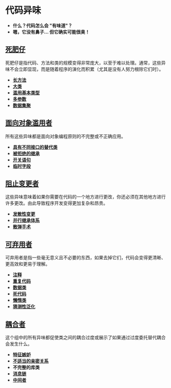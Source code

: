 # 代码异味

- **什么？代码怎么会 "有味道"？**
- **嗯，它没有鼻子... 但它确实可能很臭！**

## [死肥仔](codesmells/bloaters.md)

死肥仔是指代码、方法和类的规模变得非常庞大，以至于难以处理。通常，这些异味不会立即显现，而是随着程序的演化而积累（尤其是没有人努力根除它们时）。

- **[长方法](codesmells/bloaters/LongMethod.md)**
- **[大类](codesmells/bloaters/LargeClass.md)**
- **[滥用基本类型](codesmells/bloaters/primitiveObsession.md)**
- **[多参数](codesmells/bloaters/LongParaList.md)**
- **[数据集聚](codesmells/bloaters/DataClumps.md)**

## [面向对象滥用者](codesmells/Object-OrientationAbusers.md)

所有这些异味都是面向对象编程原则的不完整或不正确应用。

- **[具有不同接口的替代类](codesmells/Object-OrientationAbusers/Alternative.md)**
- **[被拒绝的继承](codesmells/Object-OrientationAbusers/Refused.md)**
- **[开关语句](codesmells/Object-OrientationAbusers/SwitchStatements.md)**
- **[临时字段](codesmells/Object-OrientationAbusers/Temporary.md)**

## [阻止变更者](codesmells/Change.md)

这些异味意味着如果你需要在代码的一个地方进行更改，你还必须在其他地方进行许多更改。由此导致程序开发变得更加复杂和昂贵。

- **[发散性变更](codesmells/Change/Divergent.md)**
- **[并行继承体系](codesmells/Change/Parallel.md)**
- **[散弹手术](codesmells/Change/Shotgun.md)**

## [可弃用者](codesmells/Dispensables.md)

可弃用者是指一些毫无意义且不必要的东西，如果去掉它们，代码会变得更清晰、更高效和更易于理解。

- **[注释](codesmells/Dispensables/Comments.md)**
- **[重复代码](codesmells/Dispensables/Duplicate.md)**
- **[数据类](codesmells/Dispensables/Data.md)**
- **[死代码](codesmells/Dispensables/Dead.md)**
- **[懒惰类](codesmells/Dispensables/Lazy.md)**
- **[猜测性泛化](codesmells/Dispensables/Speculative.md)**

## [耦合者](codesmells/Couplers.md)

这个组中的所有异味都促使类之间的耦合过度或展示了如果通过过度委托替代耦合会发生什么。

- **[特征嫉妒](codesmells/Couplers/Feature.md)**
- **[不适当的亲密关系](codesmells/Couplers/Inappropriate.md)**
- **不完整的库类**
- **[消息链](codesmells/Couplers/Message.md)**
- **[中间者](codesmells/Couplers/Middle.md)**
